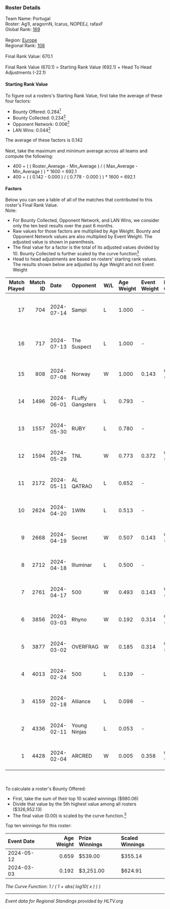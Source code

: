 ### Roster Details<br />
Team Name: Portugal<br />
Roster: Ag1l, aragornN, Icarus, NOPEEJ, rafaxF<br />
Global Rank: [169](../standings_global.md)<br />
<br />
Region: [Europe]( ../standings_europe.md)<br />
Regional Rank: [108]( ../standings_europe.md)<br />
<br />
Final Rank Value:  670.1<br />
<br />
Final Rank Value (670.1) = Starting Rank Value (692.1) + Head To Head Adjustments (-22.1)<br />

#### Starting Rank Value<br />
To figure out a rosters's Starting Rank Value, first take the average of these four factors:<br />
- Bounty Offered: 0.284[<sup>1</sup>](#table2)
- Bounty Collected: 0.234[<sup>2</sup>](#table1)
- Opponent Network: 0.006[<sup>2</sup>](#table1)
- LAN Wins: 0.044[<sup>2</sup>](#table1)

The average of these factors is 0.142<br />
<br />
Next, take the maximum and minimum average across all teams and compute the following:<br />
- 400 + ( ( Roster_Average - Min_Average ) / ( Max_Average - Min_Average ) ) * 1600 = 692.1
- 400 + ( ( 0.142 - 0.000 ) / ( 0.778 - 0.000 ) ) * 1600 = 692.1


#### Factors<br />
Below you can see a table of all of the matches that contributed to this roster's Final Rank Value.<br />
Note:<br />

- For Bounty Collected, Opponent Network, and LAN Wins, we consider only the ten best results over the past 6 months.
- Raw values for those factors are multiplied by Age Weight. Bounty and Opponent Network values are also multiplied by Event Weight. The adjusted value is shown in parenthesis.
- The final value for a factor is the total of its adjusted values divided by 10. Bounty Collected is further scaled by the curve function[<sup>3</sup>](#curveFunction)
- Head to head adjustments are based on rosters' starting rank values. The results shown below are adjusted by Age Weight and not Event Weight
<span id="table1"></span><br />


| Match Played | Match ID | Date       | Opponent         | W/L | Age Weight | Event Weight | Bounty Collected | Opponent Network | LAN Wins  | H2H Adj. | Roster                                 |
| -: | -: | :- | :- | :- | :- | :- | :- | :- | :- | -: | :- |
|           17 |      704 | 2024-07-14 | Sampi            | L   | 1.000      | -            | -                | -                | -         |    -6.98 | Ag1l, aragornN, Icarus, NOPEEJ, rafaxF |
|           16 |      717 | 2024-07-13 | The Suspect      | L   | 1.000      | -            | -                | -                | -         |    -9.22 | Ag1l, aragornN, Icarus, NOPEEJ, rafaxF |
|           15 |      808 | 2024-07-08 | Norway           | W   | 1.000      | 0.143        | 0.006 (0.001)    | 0.106 (0.015)    | 0 (0.000) |    16.22 | Ag1l, aragornN, NOPEEJ, pr, rafaxF     |
|           14 |     1496 | 2024-06-01 | FLuffy Gangsters | L   | 0.793      | -            | -                | -                | -         |   -16.20 | Ag1l, aragornN, P3R3IIRA, pr, rafaxF   |
|           13 |     1557 | 2024-05-30 | RUBY             | L   | 0.780      | -            | -                | -                | -         |    -4.64 | Ag1l, aragornN, P3R3IIRA, pr, rafaxF   |
|           12 |     1594 | 2024-05-29 | TNL              | W   | 0.773      | 0.372        | 0.000 (0.000)    | 0.039 (0.011)    | 0 (0.000) |     6.38 | Ag1l, aragornN, P3R3IIRA, pr, rafaxF   |
|           11 |     2172 | 2024-05-11 | AL QATRAO        | L   | 0.652      | -            | -                | -                | -         |   -10.29 | Ag1l, aragornN, fox, pr, rafaxF        |
|           10 |     2624 | 2024-04-20 | 1WIN             | L   | 0.513      | -            | -                | -                | -         |    -3.62 | Ag1l, aragornN, P3R3IIRA, pr, rafaxF   |
|            9 |     2668 | 2024-04-19 | Secret           | W   | 0.507      | 0.143        | 0.000 (0.000)    | 0.060 (0.004)    | 0 (0.000) |     5.02 | Ag1l, aragornN, P3R3IIRA, pr, rafaxF   |
|            8 |     2712 | 2024-04-18 | Illuminar        | L   | 0.500      | -            | -                | -                | -         |   -11.39 | Ag1l, aragornN, P3R3IIRA, pr, rafaxF   |
|            7 |     2761 | 2024-04-17 | 500              | W   | 0.493      | 0.143        | 0.001 (0.000)    | 0.126 (0.009)    | 0 (0.000) |     9.43 | Ag1l, aragornN, P3R3IIRA, pr, rafaxF   |
|            6 |     3856 | 2024-03-03 | Rhyno            | W   | 0.192      | 0.314        | 0.072 (0.004)    | 0.403 (0.024)    | 1 (0.192) |     5.06 | Ag1l, aragornN, NOPEEJ, pr, rafaxF     |
|            5 |     3877 | 2024-03-02 | OVERFRAG         | W   | 0.185      | 0.314        | 0.000 (0.000)    | 0.000 (0.000)    | 1 (0.185) |     1.62 | Ag1l, aragornN, NOPEEJ, pr, rafaxF     |
|            4 |     4013 | 2024-02-24 | 500              | L   | 0.139      | -            | -                | -                | -         |    -1.97 | Ag1l, aragornN, NOPEEJ, pr, rafaxF     |
|            3 |     4159 | 2024-02-18 | Alliance         | L   | 0.098      | -            | -                | -                | -         |    -0.90 | Ag1l, aragornN, NOPEEJ, pr, rafaxF     |
|            2 |     4336 | 2024-02-11 | Young Ninjas     | L   | 0.053      | -            | -                | -                | -         |    -0.69 | Ag1l, aragornN, NOPEEJ, pr, rafaxF     |
|            1 |     4428 | 2024-02-04 | ARCRED           | W   | 0.005      | 0.358        | 0.038 (0.000)    | 0.327 (0.001)    | 0 (0.000) |     0.11 | Ag1l, aragornN, NOPEEJ, pr, rafaxF     |

<br />
<span id="table2"></span><br />
To calculate a roster's Bounty Offered:<br />

- First, take the sum of their top 10 scaled winnings ($980.06)
- Divide that value by the 5th highest value among all rosters ($326,952.13)
- The final value (0.00) is scaled by the curve function.[<sup>3</sup>](#curveFunction)

Top ten winnings for this roster:<br />

| Event Date | Age Weight | Prize Winnings | Scaled Winnings |
| :- | -: | :- | :- |
| 2024-05-12 |      0.659 | $539.00        | $355.14         |
| 2024-03-03 |      0.192 | $3,251.00      | $624.91         |


<span id="curveFunction"></span>_The Curve Function: 1 / ( 1 + abs( log10( x ) ) )_<br />

---
_Event data for Regional Standings provided by HLTV.org_<br />
